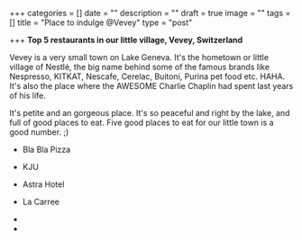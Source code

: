 +++
categories = []
date = ""
description = ""
draft = true
image = ""
tags = []
title = "Place to indulge @Vevey"
type = "post"

+++
**Top 5 restaurants in our little village, Vevey, Switzerland** 

Vevey is a very small town on Lake Geneva. It's the hometown or little village of Nestlé, the big name behind some of the famous brands like Nespresso, KITKAT, Nescafe, Cerelac, Buitoni, Purina pet food etc. HAHA. It's also the place where the AWESOME Charlie Chaplin had spent last years of his life. 

It's petite and an gorgeous place. It's so peaceful and right by the lake, and full of good places to eat. Five good places to eat for our little town is a good number. ;) 

* Bla Bla Pizza 

* KJU 

* Astra Hotel 

* La Carree
* 
*  